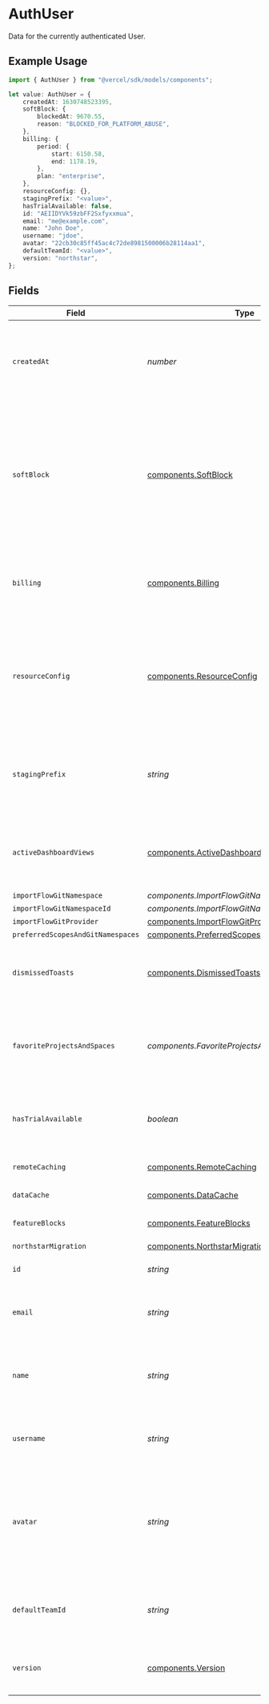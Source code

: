 # AuthUser

Data for the currently authenticated User.

## Example Usage

```typescript
import { AuthUser } from "@vercel/sdk/models/components";

let value: AuthUser = {
    createdAt: 1630748523395,
    softBlock: {
        blockedAt: 9670.55,
        reason: "BLOCKED_FOR_PLATFORM_ABUSE",
    },
    billing: {
        period: {
            start: 6150.58,
            end: 1178.19,
        },
        plan: "enterprise",
    },
    resourceConfig: {},
    stagingPrefix: "<value>",
    hasTrialAvailable: false,
    id: "AEIIDYVk59zbFF2Sxfyxxmua",
    email: "me@example.com",
    name: "John Doe",
    username: "jdoe",
    avatar: "22cb30c85ff45ac4c72de8981500006b28114aa1",
    defaultTeamId: "<value>",
    version: "northstar",
};
```

## Fields

| Field                                                                                                                                            | Type                                                                                                                                             | Required                                                                                                                                         | Description                                                                                                                                      | Example                                                                                                                                          |
| ------------------------------------------------------------------------------------------------------------------------------------------------ | ------------------------------------------------------------------------------------------------------------------------------------------------ | ------------------------------------------------------------------------------------------------------------------------------------------------ | ------------------------------------------------------------------------------------------------------------------------------------------------ | ------------------------------------------------------------------------------------------------------------------------------------------------ |
| `createdAt`                                                                                                                                      | *number*                                                                                                                                         | :heavy_check_mark:                                                                                                                               | UNIX timestamp (in milliseconds) when the User account was created.                                                                              | 1630748523395                                                                                                                                    |
| `softBlock`                                                                                                                                      | [components.SoftBlock](../../models/components/softblock.md)                                                                                     | :heavy_check_mark:                                                                                                                               | When the User account has been "soft blocked", this property will contain the date when the restriction was enacted, and the identifier for why. |                                                                                                                                                  |
| `billing`                                                                                                                                        | [components.Billing](../../models/components/billing.md)                                                                                         | :heavy_check_mark:                                                                                                                               | An object containing billing infomation associated with the User account.                                                                        |                                                                                                                                                  |
| `resourceConfig`                                                                                                                                 | [components.ResourceConfig](../../models/components/resourceconfig.md)                                                                           | :heavy_check_mark:                                                                                                                               | An object containing infomation related to the amount of platform resources may be allocated to the User account.                                |                                                                                                                                                  |
| `stagingPrefix`                                                                                                                                  | *string*                                                                                                                                         | :heavy_check_mark:                                                                                                                               | Prefix that will be used in the URL of "Preview" deployments created by the User account.                                                        |                                                                                                                                                  |
| `activeDashboardViews`                                                                                                                           | [components.ActiveDashboardViews](../../models/components/activedashboardviews.md)[]                                                             | :heavy_minus_sign:                                                                                                                               | set of dashboard view preferences (cards or list) per scopeId                                                                                    |                                                                                                                                                  |
| `importFlowGitNamespace`                                                                                                                         | *components.ImportFlowGitNamespace*                                                                                                              | :heavy_minus_sign:                                                                                                                               | N/A                                                                                                                                              |                                                                                                                                                  |
| `importFlowGitNamespaceId`                                                                                                                       | *components.ImportFlowGitNamespaceId*                                                                                                            | :heavy_minus_sign:                                                                                                                               | N/A                                                                                                                                              |                                                                                                                                                  |
| `importFlowGitProvider`                                                                                                                          | [components.ImportFlowGitProvider](../../models/components/importflowgitprovider.md)                                                             | :heavy_minus_sign:                                                                                                                               | N/A                                                                                                                                              |                                                                                                                                                  |
| `preferredScopesAndGitNamespaces`                                                                                                                | [components.PreferredScopesAndGitNamespaces](../../models/components/preferredscopesandgitnamespaces.md)[]                                       | :heavy_minus_sign:                                                                                                                               | N/A                                                                                                                                              |                                                                                                                                                  |
| `dismissedToasts`                                                                                                                                | [components.DismissedToasts](../../models/components/dismissedtoasts.md)[]                                                                       | :heavy_minus_sign:                                                                                                                               | A record of when, under a certain scopeId, a toast was dismissed                                                                                 |                                                                                                                                                  |
| `favoriteProjectsAndSpaces`                                                                                                                      | *components.FavoriteProjectsAndSpaces*[]                                                                                                         | :heavy_minus_sign:                                                                                                                               | A list of projects and spaces across teams that a user has marked as a favorite.                                                                 |                                                                                                                                                  |
| `hasTrialAvailable`                                                                                                                              | *boolean*                                                                                                                                        | :heavy_check_mark:                                                                                                                               | Whether the user has a trial available for a paid plan subscription.                                                                             |                                                                                                                                                  |
| `remoteCaching`                                                                                                                                  | [components.RemoteCaching](../../models/components/remotecaching.md)                                                                             | :heavy_minus_sign:                                                                                                                               | remote caching settings                                                                                                                          |                                                                                                                                                  |
| `dataCache`                                                                                                                                      | [components.DataCache](../../models/components/datacache.md)                                                                                     | :heavy_minus_sign:                                                                                                                               | data cache settings                                                                                                                              |                                                                                                                                                  |
| `featureBlocks`                                                                                                                                  | [components.FeatureBlocks](../../models/components/featureblocks.md)                                                                             | :heavy_minus_sign:                                                                                                                               | Feature blocks for the user                                                                                                                      |                                                                                                                                                  |
| `northstarMigration`                                                                                                                             | [components.NorthstarMigration](../../models/components/northstarmigration.md)                                                                   | :heavy_minus_sign:                                                                                                                               | N/A                                                                                                                                              |                                                                                                                                                  |
| `id`                                                                                                                                             | *string*                                                                                                                                         | :heavy_check_mark:                                                                                                                               | The User's unique identifier.                                                                                                                    | AEIIDYVk59zbFF2Sxfyxxmua                                                                                                                         |
| `email`                                                                                                                                          | *string*                                                                                                                                         | :heavy_check_mark:                                                                                                                               | Email address associated with the User account.                                                                                                  | me@example.com                                                                                                                                   |
| `name`                                                                                                                                           | *string*                                                                                                                                         | :heavy_check_mark:                                                                                                                               | Name associated with the User account, or `null` if none has been provided.                                                                      | John Doe                                                                                                                                         |
| `username`                                                                                                                                       | *string*                                                                                                                                         | :heavy_check_mark:                                                                                                                               | Unique username associated with the User account.                                                                                                | jdoe                                                                                                                                             |
| `avatar`                                                                                                                                         | *string*                                                                                                                                         | :heavy_check_mark:                                                                                                                               | SHA1 hash of the avatar for the User account. Can be used in conjuction with the ... endpoint to retrieve the avatar image.                      | 22cb30c85ff45ac4c72de8981500006b28114aa1                                                                                                         |
| `defaultTeamId`                                                                                                                                  | *string*                                                                                                                                         | :heavy_check_mark:                                                                                                                               | The user's default team. Only applies if the user's `version` is `'northstar'`.                                                                  |                                                                                                                                                  |
| `version`                                                                                                                                        | [components.Version](../../models/components/version.md)                                                                                         | :heavy_check_mark:                                                                                                                               | The user's version. Will either be unset or `northstar`.                                                                                         |                                                                                                                                                  |